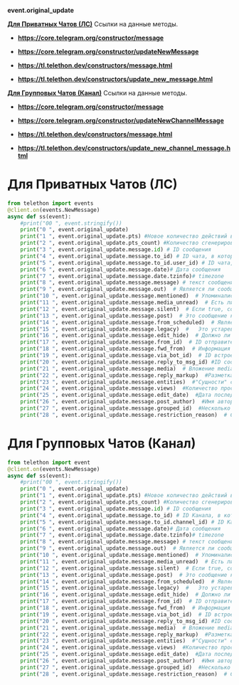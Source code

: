 

**event.original_update**


**[Для Приватных Чатов (ЛС)](https://github.com/Josesofdess/python_helps/blob/main/telethon/event.original_update.md#%D0%B4%D0%BB%D1%8F-%D0%BF%D1%80%D0%B8%D0%B2%D0%B0%D1%82%D0%BD%D1%8B%D1%85-%D1%87%D0%B0%D1%82%D0%BE%D0%B2-%D0%BB%D1%81)** 
Ссылки на данные методы.
- **https://core.telegram.org/constructor/message** 
- **https://core.telegram.org/constructor/updateNewMessage**

- **https://tl.telethon.dev/constructors/message.html**
- **https://tl.telethon.dev/constructors/update_new_message.html**

**[Для Групповых Чатов (Канал)](https://github.com/Josesofdess/python_helps/blob/main/telethon/event.original_update.md#%D0%B4%D0%BB%D1%8F-%D0%BF%D1%80%D0%B8%D0%B2%D0%B0%D1%82%D0%BD%D1%8B%D1%85-%D1%87%D0%B0%D1%82%D0%BE%D0%B2-%D0%BB%D1%81)**
Ссылки на данные методы.
- **https://core.telegram.org/constructor/message** 
- **https://core.telegram.org/constructor/updateNewChannelMessage**

- **https://tl.telethon.dev/constructors/message.html**
- **https://tl.telethon.dev/constructors/update_new_channel_message.html**

# Для Приватных Чатов (ЛС)
```python
from telethon import events
@client.on(events.NewMessage)
async def ss(event):
	#print("00 ", event.stringify())
	print("0 ", event.original_update)
	print("1 ", event.original_update.pts) #Новое количество действий в окне сообщения
	print("2 ", event.original_update.pts_count) #Количество сгенерированных событий
	print("3 ", event.original_update.message.id) #	ID сообщения
	print("4 ", event.original_update.message.to_id) # ID чата, в который было отправлено сообщение
	print("5 ", event.original_update.message.to_id.user_id) # ID чата, в который было отправлено сообщение
	print("6 ", event.original_update.message.date)# Дата сообщения
	print("7 ", event.original_update.message.date.tzinfo)# timezone
	print("8 ", event.original_update.message.message) # текст сообщения
	print("9 ", event.original_update.message.out)  # Является ли сообщение исходящим
	print("10 ", event.original_update.message.mentioned)  # Упоминались ли мы в сообщении
	print("11 ", event.original_update.message.media_unread)  # Есть ли в этом сообщении непрочитанные упоминания
	print("12 ", event.original_update.message.silent)  # Если true, сообщение является беззвучным, уведомления запускаться не должны.
	print("13 ", event.original_update.message.post)  # Это сообщение канала
	print("14 ", event.original_update.message.from_scheduled)  # Является ли это запланированной публикацией
	print("15 ", event.original_update.message.legacy)  # 	Это устаревшее сообщение: его нужно переписать с новым слоем.
	print("16 ", event.original_update.message.edit_hide)  # Должно ли сообщение отображаться как неизмененное для пользователя, даже если присутствует дата редактирования
	print("17 ", event.original_update.message.from_id)  # ID отправителя сообщения
	print("18 ", event.original_update.message.fwd_from)  # Информация о перенаправленных сообщениях
	print("19 ", event.original_update.message.via_bot_id)  # ID встроенного бота, создавшего сообщение
	print("20 ", event.original_update.message.reply_to_msg_id) #ID сообщения, на которое это сообщение отвечает
	print("21 ", event.original_update.message.media)  # Вложение media
	print("22 ", event.original_update.message.reply_markup)  #Разметка ответа (боты / встроенные клавиатуры)
	print("23 ", event.original_update.message.entities)  #"Сущности" сообщения для стилизованного текста #https://core.telegram.org/api/entities
	print("24 ", event.original_update.message.views)  #Количество просмотров сообщений на канале
	print("25 ", event.original_update.message.edit_date)  #Дата последнего редактирования этого сообщения
	print("26 ", event.original_update.message.post_author)  #Имя автора сообщения для сообщений на канале (с включенными подписями)
	print("27 ", event.original_update.message.grouped_id)  #Несколько мультимедийных сообщений, отправленных с использованием messages.sendMultiMedia с одним и тем же сгруппированным идентификатором, указывают на альбом
	print("28 ", event.original_update.message.restriction_reason)  # Содержит причину, по которой доступ к этому сообщению должен быть ограничен.
```

# Для Групповых Чатов (Канал)
```python
from telethon import event
@client.on(events.NewMessage)
async def ss(event):
	#print("00 ", event.stringify())
	print("0 ", event.original_update)
	print("1 ", event.original_update.pts) #Новое количество действий в окне сообщения
	print("2 ", event.original_update.pts_count) #Количество сгенерированных событий
	print("3 ", event.original_update.message.id) #	ID сообщения
	print("4 ", event.original_update.message.to_id) # ID Канала, в который было отправлено сообщение
	print("5 ", event.original_update.message.to_id.channel_id) # ID Канала, в который было отправлено сообщение
	print("6 ", event.original_update.message.date)# Дата сообщения
	print("7 ", event.original_update.message.date.tzinfo)# timezone
	print("8 ", event.original_update.message.message) # текст сообщения
	print("9 ", event.original_update.message.out)  # Является ли сообщение исходящим
	print("10 ", event.original_update.message.mentioned)  # Упоминались ли мы в сообщении
	print("11 ", event.original_update.message.media_unread)  # Есть ли в этом сообщении непрочитанные упоминания
	print("12 ", event.original_update.message.silent)  # Если true, сообщение является беззвучным, уведомления запускаться не должны.
	print("13 ", event.original_update.message.post)  # Это сообщение канала
	print("14 ", event.original_update.message.from_scheduled)  # Является ли это запланированной публикацией
	print("15 ", event.original_update.message.legacy)  # 	Это устаревшее сообщение: его нужно переписать с новым слоем.
	print("16 ", event.original_update.message.edit_hide)  # Должно ли сообщение отображаться как неизмененное для пользователя, даже если присутствует дата редактирования
	print("17 ", event.original_update.message.from_id)  # ID отправителя сообщения
	print("18 ", event.original_update.message.fwd_from)  # Информация о перенаправленных сообщениях
	print("19 ", event.original_update.message.via_bot_id)  # ID встроенного бота, создавшего сообщение
	print("20 ", event.original_update.message.reply_to_msg_id) #ID сообщения, на которое это сообщение отвечает
	print("21 ", event.original_update.message.media)  # Вложение media
	print("22 ", event.original_update.message.reply_markup)  #Разметка ответа (боты / встроенные клавиатуры)
	print("23 ", event.original_update.message.entities)  #"Сущности" сообщения для стилизованного текста #https://core.telegram.org/api/entities
	print("24 ", event.original_update.message.views)  #Количество просмотров сообщений на канале
	print("25 ", event.original_update.message.edit_date)  #Дата последнего редактирования этого сообщения
	print("26 ", event.original_update.message.post_author)  #Имя автора сообщения для сообщений на канале (с включенными подписями)
	print("27 ", event.original_update.message.grouped_id)  #Несколько мультимедийных сообщений, отправленных с использованием messages.sendMultiMedia с одним и тем же сгруппированным идентификатором, указывают на альбом
	print("28 ", event.original_update.message.restriction_reason)  # Содержит причину, по которой доступ к этому сообщению должен быть ограничен```

